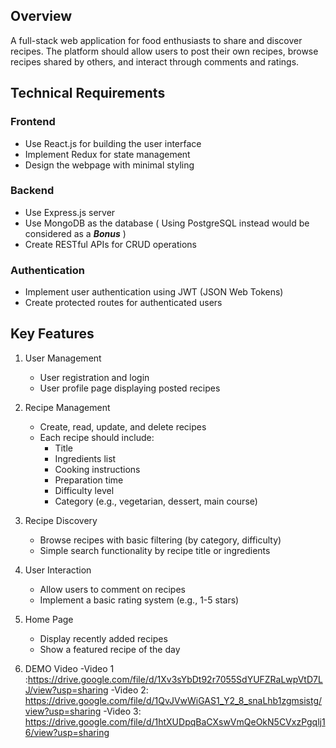 ## Overview
A full-stack web application for food enthusiasts to share and discover recipes. The platform should allow users to post their own recipes, browse recipes shared by others, and interact through comments and ratings.

## Technical Requirements

### Frontend
- Use React.js for building the user interface
- Implement Redux for state management
- Design the webpage with minimal styling

### Backend
- Use Express.js server
- Use MongoDB as the database ( Using PostgreSQL instead would be considered as a ***Bonus*** )
- Create RESTful APIs for CRUD operations

### Authentication
- Implement user authentication using JWT (JSON Web Tokens)
- Create protected routes for authenticated users

## Key Features

1. User Management
   - User registration and login
   - User profile page displaying posted recipes

2. Recipe Management
   - Create, read, update, and delete recipes
   - Each recipe should include:
     - Title
     - Ingredients list
     - Cooking instructions
     - Preparation time
     - Difficulty level
     - Category (e.g., vegetarian, dessert, main course)

3. Recipe Discovery
   - Browse recipes with basic filtering (by category, difficulty)
   - Simple search functionality by recipe title or ingredients

4. User Interaction
   - Allow users to comment on recipes
   - Implement a basic rating system (e.g., 1-5 stars)

5. Home Page
   - Display recently added recipes
   - Show a featured recipe of the day
  
6. DEMO Video
-Video 1 :https://drive.google.com/file/d/1Xv3sYbDt92r7055SdYUFZRaLwpVtD7LJ/view?usp=sharing 
-Video 2: https://drive.google.com/file/d/1QvJVwWiGAS1_Y2_8_snaLhb1zgmsistg/view?usp=sharing
-Video 3: https://drive.google.com/file/d/1htXUDpqBaCXswVmQeOkN5CVxzPgqlj16/view?usp=sharing  
